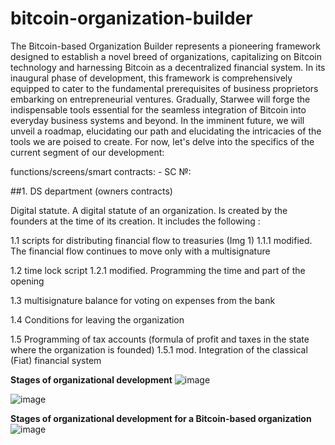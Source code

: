 # bitcoin-organization-builder
The Bitcoin-based Organization Builder represents a pioneering framework designed to establish a novel breed of organizations, capitalizing on Bitcoin technology and harnessing Bitcoin as a decentralized financial system.
In its inaugural phase of development, this framework is comprehensively equipped to cater to the fundamental prerequisites of business proprietors embarking on entrepreneurial ventures.
Gradually, Starwee will forge the indispensable tools essential for the seamless integration of Bitcoin into everyday business systems and beyond. In the imminent future, we will unveil a roadmap, elucidating our path and elucidating the intricacies of the tools we are poised to create.
For now, let's delve into the specifics of the current segment of our development:


functions/screens/smart contracts:  - SC №:

##1.  DS department (owners contracts)

Digital statute. A digital statute of an organization.
Is created by the founders at the time of its creation.
It includes the following :

1.1 scripts for distributing financial flow to treasuries (Img 1)
   1.1.1  modified. The financial flow continues to move only with a multisignature

1.2 time lock script
   1.2.1  modified. Programming the time and part of the opening
      
1.3  multisignature balance for voting on expenses from the bank
   
1.4 Conditions for leaving the organization
   
1.5 Programming of tax accounts (formula of profit and taxes in the state where      the organization is founded)
   1.5.1 mod. Integration of the classical (Fiat) financial system



**Stages of organizational development**
![image](https://github.com/tetakta/tetakta/blob/45fd21fe5d4d2be3839eaefadbe1f09b00ad1fc5/img/Classic%20organization.png)



![image](https://github.com/tetakta/tetakta/blob/90f1a13d77e2f96b5876515c11692ed8c473f947/img/bitcoin%20power.png)

**Stages of organizational development for a Bitcoin-based organization** 
![image](https://github.com/tetakta/tetakta/blob/45fd21fe5d4d2be3839eaefadbe1f09b00ad1fc5/img/Bitcoin%20based%20organization.png)
